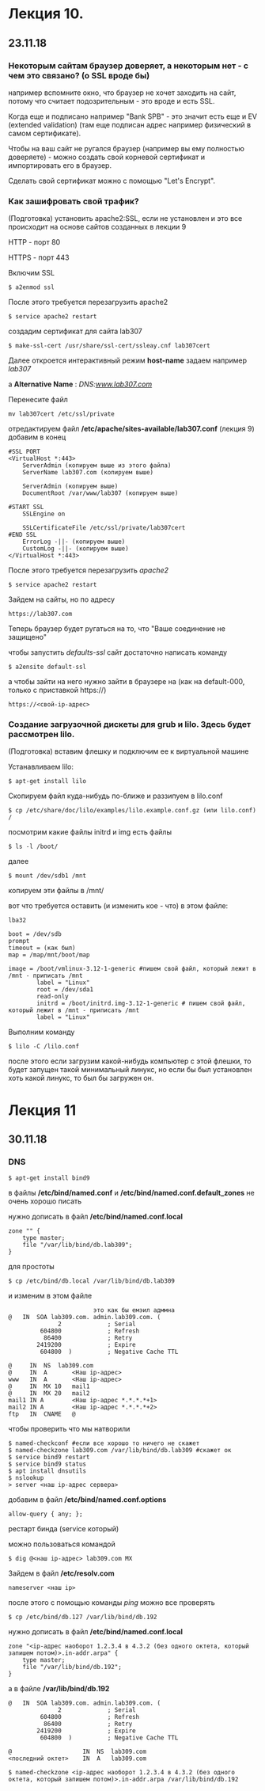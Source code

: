 # Лекция 10. 
## 23.11.18

### Некоторым сайтам браузер доверяет, а некоторым нет - с чем это связано? (о SSL вроде бы)

например вспомните окно, что браузер не хочет заходить на сайт, потому что считает подозрительным - это вроде и есть SSL.

Когда еще и подписано например "Bank SPB" - это значит есть еще и EV (extended validation) (там еще подписан адрес например физический в самом сертификате).

Чтобы на ваш сайт не ругался браузер (например вы ему полностью доверяете) - можно создать свой корневой сертификат и импортировать его в браузер.

Сделать свой сертификат можно с помощью "Let's Encrypt".

### Как зашифровать свой трафик?

(Подготовка) установить apache2:SSL, если не установлен и это все происходит на основе сайтов созданных в лекции 9

HTTP - порт 80

HTTPS - порт 443

Включим SSL

```console
$ a2enmod ssl
```

После этого требуется перезагрузить apache2

```console
$ service apache2 restart
```

создадим сертификат для сайта lab307

```console
$ make-ssl-cert /usr/share/ssl-cert/ssleay.cnf lab307cert
```

Далее откроется интерактивный режим **host-name** задаем например *lab307*

а **Alternative Name** : *DNS:www.lab307.com*

Перенесите файл

```console
mv lab307cert /etc/ssl/private
```

отредактируем файл **/etc/apache/sites-available/lab307.conf** (лекция 9) добавим в конец

```console
#SSL PORT
<VirtualHost *:443>
    ServerAdmin (копируем выше из этого файла)
    ServerName lab307.com (копируем выше)
     
    ServerAdmin (копируем выше)
    DocumentRoot /var/www/lab307 (копируем выше)

#START SSL    
    SSLEngine on

    SSLCertificateFile /etc/ssl/private/lab307cert
#END SSL
    ErrorLog -||- (копируем выше)
    CustomLog -||- (копируем выше)
</VirtualHost *:443>
```

После этого требуется перезагрузить *apache2*

```console
$ service apache2 restart
```

Зайдем на сайты, но по адресу

```console
https://lab307.com
```

Теперь браузер будет ругаться на то, что "Ваше соединение не защищено"

чтобы запустить *defaults-ssl* сайт достаточно написать команду 

```console
$ a2ensite default-ssl
```

а чтобы зайти на него нужно зайти в браузере на (как на default-000, только с приставкой https://)

```console
https://<свой-ip-адрес>
```

### Создание загрузочной дискеты для grub и lilo. Здесь будет рассмотрен lilo.

(Подготовка) вставим флешку и подключим ее к виртуальной машине

Устанавливаем lilo: 

```console
$ apt-get install lilo
```

Скопируем файл куда-нибудь по-ближе и раззипуем в lilo.conf

```console
$ cp /etc/share/doc/lilo/examples/lilo.example.conf.gz (или lilo.conf) /
```

посмотрим какие файлы initrd и img есть файлы
```console
$ ls -l /boot/
```


далее 

```console
$ mount /dev/sdb1 /mnt
```
копируем эти файлы в /mnt/

вот что требуется оставить (и изменить кое - что) в этом файле:
```console 
lba32

boot = /dev/sdb
prompt 
timeout = (как был)
map = /map/mnt/boot/map

image = /boot/vmlinux-3.12-1-generic #пишем свой файл, который лежит в /mnt - приписать /mnt
        label = "Linux"
        root = /dev/sda1
        read-only
        initrd = /boot/initrd.img-3.12-1-generic # пишем свой файл, который лежит в /mnt - приписать /mnt
        label = "Linux"
```
Выполним команду

```console
$ lilo -C /lilo.conf
```

после этого если загрузим какой-нибудь компьютер с этой флешки, то будет запущен такой минимальный линукс, но если бы был установлен хоть какой линукс, то был бы загружен он.

# Лекция 11
## 30.11.18

### DNS

```console
$ apt-get install bind9
```
в  файлы **/etc/bind/named.conf** и **/etc/bind/named.conf.default_zones** не очень хорошо писать 

нужно дописать в файл **/etc/bind/named.conf.local**

```console
zone "" {
    type master;
    file "/var/lib/bind/db.lab309";
}
```

для простоты 
```console
$ cp /etc/bind/db.local /var/lib/bind/db.lab309
```

и изменим в этом файле 
```console
                        это как бы емэил адммна
@   IN  SOA lab309.com. admin.lab309.com. (
              2             ; Serial
         604800             ; Refresh
          86400             ; Retry
        2419200             ; Expire
         604800  )          ; Negative Cache TTL

@     IN  NS  lab309.com
@     IN  A       <Наш ip-адрес>
www   IN  A       <Наш ip-адрес>
@     IN  MX 10   mail1
@     IN  MX 20   mail2
mail1 IN A        <Наш ip-адрес *.*.*.*+1>
mail2 IN A        <Наш ip-адрес *.*.*.*+2>
ftp   IN  CNAME   @
```

чтобы проверить что мы натворили
```console
$ named-checkconf #если все хорошо то ничего не скажет
$ named-checkzone lab309.com /var/lib/bind/db.lab309 #скажет ок
$ service bind9 restart
$ service bind9 status
$ apt install dnsutils
$ nslookup
> server <наш ip-адрес сервера>
```

добавим в файл **/etc/bind/named.conf.options**

```console
allow-query { any; };
```

рестарт бинда (service который)

можно пользоваться командой
```console
$ dig @<наш ip-адрес> lab309.com MX
```

Зайдем в файл **/etc/resolv.com**
```console
nameserver <наш ip>
```

после этого с помощью команды *ping* можно все проверять

```console
$ cp /etc/bind/db.127 /var/lib/bind/db.192
```

нужно дописать в файл **/etc/bind/named.conf.local**

```console
zone "<ip-адрес наоборот 1.2.3.4 в 4.3.2 (без одного октета, который запишем потом)>.in-addr.arpa" {
    type master;
    file "/var/lib/bind/db.192";
}
```

а в файле **/var/lib/bind/db.192**
```console
@   IN  SOA lab309.com. admin.lab309.com. (
              2             ; Serial
         604800             ; Refresh
          86400             ; Retry
        2419200             ; Expire
         604800  )          ; Negative Cache TTL

@                    IN  NS  lab309.com
<последний октет>    IN  A   lab309.com
```

```console
$ named-checkzone <ip-адрес наоборот 1.2.3.4 в 4.3.2 (без одного октета, который запишем потом)>.in-addr.arpa /var/lib/bind/db.192
```